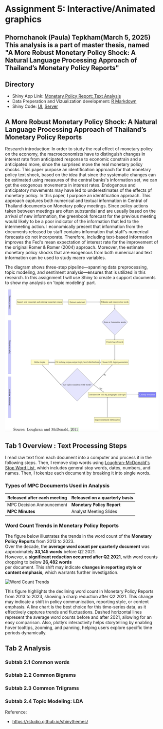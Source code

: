 # Assignment 5: Interactive/Animated graphics 
Phornchanok (Paula) Tepkham\(March 5, 2025)
This analysis is a part of master thesis, named "A More Robust Monetary Policy Shock: A Natural Language Processing Approach of Thailand’s Monetary Policy Reports"
---

## Directory
- Shiny App Link: [Monetary Policy Report: Text Analysis](https://phornchanokt.shinyapps.io/final_project_phornchanokt/)
- Data Preperation and Vizualization development: [R Markdown](final_project/prep_rds.Rmd)
- Shiny Code: [UI](final_project/ui.R), [Server](final_project/server.R)

## A More Robust Monetary Policy Shock: A Natural Language Processing Approach of Thailand’s Monetary Policy Reports

Research introduction: In order to study the real effect of monetary policy on the economy, the macroeconomists have to distinguish changes in interest rate from anticipated response to economic constrain and a anticipated move, since the surprised move the real monetary policy shocks. This paper purpose an identification approach for that monetary policy text shock, based on the idea that since the systematic changes can be estimated using measures of the central banks's information set, we can get the exogenous movements in interest rates. Endogenous and anticipatory movements may have led to underestimates of the effects pf monetary policy. In this paper, I purpose an identification approach. This approach captures both numerical and textual information in Central of Thailand documents on Monetary policy meetings. Since policy actions taken between meetings are often substantial and are usually based on the arrival of new information, the greenbook forecast for the previous meeting would likely to be a poor indicator of the information that led to the intermeeting action. I economically present that information from the documents released by staff contains information that staff's numerical forecasts do not incorporate. Therefore, including text-based information improves the Fed's mean expectation of interest rate for the improvement of the original Romer & Romer (2004) approach. Moreover, the estimate monetary policy shocks that are exogenous from both numerical and text information can be used to study macro variables.

The diagram shows three-step pipeline—spanning data preprocessing, topic modeling, and sentiment analysis—ensures that is utilized in this research. In this assignment I will use Shiny to create a support documents to show my analysis on 'topic modeling' part. 

![Diagram](final_project/img/diagram.png) 

## Tab 1 Overview : Text Processing Steps

I read raw text from each document into a computer and process it in the following steps.  Then, I remove stop words using [Loughran-McDonald's Stop Word List](https://sraf.nd.edu/textual-analysis/stopwords/), which includes general stop words, dates, numbers, and names. Then, I tokenize each document by breaking it into single words.

### Types of MPC Documents Used in Analysis

| Released after each meeting        | Released on a quarterly basis      |
|------------------------------------|------------------------------------|
| MPC Decision Announcement         | **Monetary Policy Report**         |
| **MPC Minutes**                   | Analyst Meeting Slides            |

### Word Count Trends in Monetary Policy Reports

The figure below illustrates the trends in the word count of the **Monetary Policy Reports** from 2013 to 2023.  
Over the decade, the **average word count per quarterly document** was approximately **33,145 words** before Q2 2021.  
However, a **significant reduction occurred after Q2 2021**, with word counts dropping to below **26,482 words**  
per document. This shift may indicate **changes in reporting style or content emphasis**, which warrants further investigation.

![Word Count Trends](final_project/word_count.png)  

This figure highlights the declining word count in Monetary Policy Reports from 2013 to 2023, showing a sharp reduction after Q2 2021. This change may indicate a shift in policy communication, reporting style, or content emphasis. A line chart is the best choice for this time-series data, as it effectively captures trends and fluctuations. Dashed horizontal lines represent the average word counts before and after 2021, allowing for an easy comparison. Also, plotly’s interactivity helps storytelling by enabling hover tooltips, zooming, and panning, helping users explore specific time periods dynamically.

## Tab 2 Analysis 
### Subtab 2.1 Common words
### Subtab 2.2 Common Bigrams
### Subtab 2.3 Common Triigrams
### Subtab 2.4 Topic Modeling: LDA 



Reference: 
- https://rstudio.github.io/shinythemes/ 

